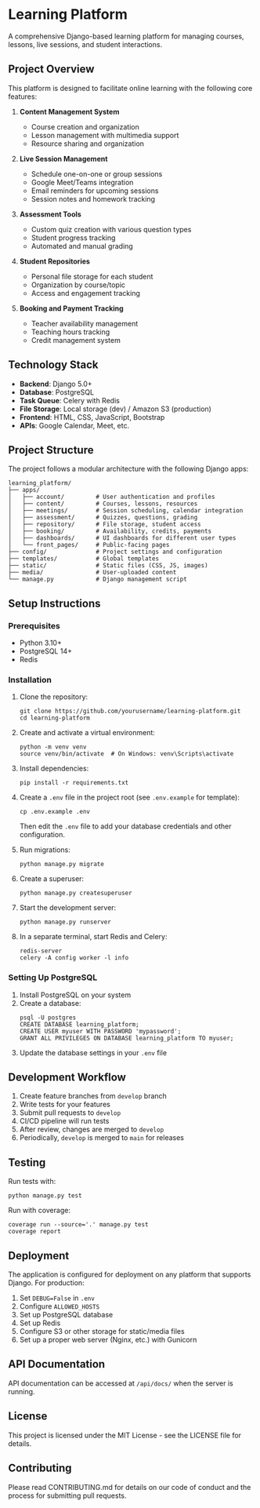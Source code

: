# Learning Platform

A comprehensive Django-based learning platform for managing courses, lessons, live sessions, and student interactions.

## Project Overview

This platform is designed to facilitate online learning with the following core features:

1. **Content Management System**
   - Course creation and organization
   - Lesson management with multimedia support
   - Resource sharing and organization

2. **Live Session Management**
   - Schedule one-on-one or group sessions
   - Google Meet/Teams integration
   - Email reminders for upcoming sessions
   - Session notes and homework tracking

3. **Assessment Tools**
   - Custom quiz creation with various question types
   - Student progress tracking
   - Automated and manual grading

4. **Student Repositories**
   - Personal file storage for each student
   - Organization by course/topic
   - Access and engagement tracking

5. **Booking and Payment Tracking**
   - Teacher availability management
   - Teaching hours tracking
   - Credit management system

## Technology Stack

- **Backend**: Django 5.0+
- **Database**: PostgreSQL
- **Task Queue**: Celery with Redis
- **File Storage**: Local storage (dev) / Amazon S3 (production)
- **Frontend**: HTML, CSS, JavaScript, Bootstrap
- **APIs**: Google Calendar, Meet, etc.

## Project Structure

The project follows a modular architecture with the following Django apps:

```
learning_platform/
├── apps/
│   ├── account/         # User authentication and profiles
│   ├── content/         # Courses, lessons, resources
│   ├── meetings/        # Session scheduling, calendar integration
│   ├── assessment/      # Quizzes, questions, grading
│   ├── repository/      # File storage, student access
│   ├── booking/         # Availability, credits, payments
│   ├── dashboards/      # UI dashboards for different user types
│   └── front_pages/     # Public-facing pages
├── config/              # Project settings and configuration
├── templates/           # Global templates
├── static/              # Static files (CSS, JS, images)
├── media/               # User-uploaded content
└── manage.py            # Django management script
```

## Setup Instructions

### Prerequisites

- Python 3.10+
- PostgreSQL 14+
- Redis

### Installation

1. Clone the repository:
   ```
   git clone https://github.com/yourusername/learning-platform.git
   cd learning-platform
   ```

2. Create and activate a virtual environment:
   ```
   python -m venv venv
   source venv/bin/activate  # On Windows: venv\Scripts\activate
   ```

3. Install dependencies:
   ```
   pip install -r requirements.txt
   ```

4. Create a `.env` file in the project root (see `.env.example` for template):
   ```
   cp .env.example .env
   ```
   Then edit the `.env` file to add your database credentials and other configuration.

5. Run migrations:
   ```
   python manage.py migrate
   ```

6. Create a superuser:
   ```
   python manage.py createsuperuser
   ```

7. Start the development server:
   ```
   python manage.py runserver
   ```

8. In a separate terminal, start Redis and Celery:
   ```
   redis-server
   celery -A config worker -l info
   ```

### Setting Up PostgreSQL

1. Install PostgreSQL on your system
2. Create a database:
   ```
   psql -U postgres
   CREATE DATABASE learning_platform;
   CREATE USER myuser WITH PASSWORD 'mypassword';
   GRANT ALL PRIVILEGES ON DATABASE learning_platform TO myuser;
   ```
3. Update the database settings in your `.env` file

## Development Workflow

1. Create feature branches from `develop` branch
2. Write tests for your features
3. Submit pull requests to `develop`
4. CI/CD pipeline will run tests
5. After review, changes are merged to `develop`
6. Periodically, `develop` is merged to `main` for releases

## Testing

Run tests with:
```
python manage.py test
```

Run with coverage:
```
coverage run --source='.' manage.py test
coverage report
```

## Deployment

The application is configured for deployment on any platform that supports Django. For production:

1. Set `DEBUG=False` in `.env`
2. Configure `ALLOWED_HOSTS`
3. Set up PostgreSQL database
4. Set up Redis
5. Configure S3 or other storage for static/media files
6. Set up a proper web server (Nginx, etc.) with Gunicorn

## API Documentation

API documentation can be accessed at `/api/docs/` when the server is running.

## License

This project is licensed under the MIT License - see the LICENSE file for details.

## Contributing

Please read CONTRIBUTING.md for details on our code of conduct and the process for submitting pull requests.